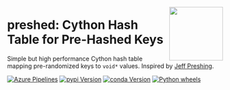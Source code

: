 <a href="https://explosion.ai"><img src="https://explosion.ai/assets/img/logo.svg" width="125" height="125" align="right" /></a>

# preshed: Cython Hash Table for Pre-Hashed Keys

Simple but high performance Cython hash table mapping pre-randomized keys to `void*` values. Inspired by [Jeff Preshing](http://preshing.com/20130107/this-hash-table-is-faster-than-a-judy-array/).

[![Azure Pipelines](https://img.shields.io/azure-devops/build/explosion-ai/public/3/master.svg?logo=azure-devops&style=flat-square)](https://dev.azure.com/explosion-ai/public/_build?definitionId=3)
[![pypi Version](https://img.shields.io/pypi/v/preshed.svg?style=flat-square)](https://pypi.python.org/pypi/preshed)
[![conda Version](https://img.shields.io/conda/vn/conda-forge/preshed.svg?style=flat-square)](https://anaconda.org/conda-forge/preshed)
[![Python wheels](https://img.shields.io/badge/wheels-%E2%9C%93-4c1.svg?longCache=true&style=flat-square&logo=python&logoColor=white)](https://github.com/explosion/wheelwright/releases)
